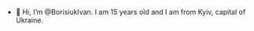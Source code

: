 - 👋 Hi, I’m @BorisiukIvan. I am 15 years old and I am from Kyiv, capital of Ukraine. 
<!---
BorisiukIvan/BorisiukIvan is a ✨ special ✨ repository because its `README.md` (this file) appears on your GitHub profile.
You can click the Preview link to take a look at your changes.
--->
